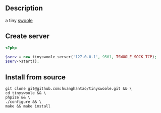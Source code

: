 ## Description

a tiny [swoole](https://github.com/swoole/swoole-src)

## Create server

```php
<?php

$serv = new tinyswoole_server('127.0.0.1', 9501, TSWOOLE_SOCK_TCP);
$serv->start();
```

## Install from source

```shell
git clone git@github.com:huanghantao/tinyswoole.git && \
cd tinyswoole && \
phpize && \
./configure && \
make && make install
```

